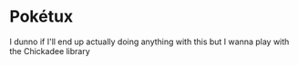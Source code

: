 # Pokétux
I dunno if I'll end up actually doing anything with this but I wanna play with the Chickadee library
